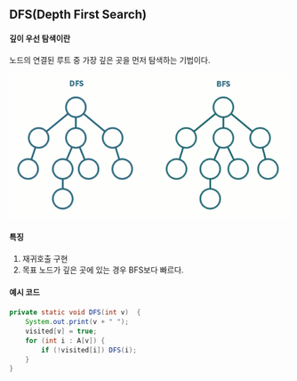 ## DFS(Depth First Search)

#### 깊이 우선 탐색이란
노드의 연결된 루트 중 가장 깊은 곳을 먼저 탐색하는 기법이다.

<img src="assets/DFS_BFS.gif">

#### 특징
1. 재귀호출 구현
2. 목표 노드가 깊은 곳에 있는 경우 BFS보다 빠르다.

#### 예시 코드
``` java
private static void DFS(int v)  {
    System.out.print(v + " ");
    visited[v] = true;
    for (int i : A[v]) {
        if (!visited[i]) DFS(i);
    }
}
```